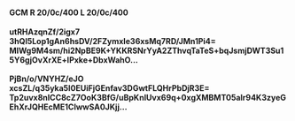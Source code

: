 #### GCM R 20/0c/400 L 20/0c/400
**utRHAzqnZf/2igx7**<br/>**3hQl5Lop1gAn6hsDV/2FZymxIe36xsMq7RD/JMn1Pi4=**<br/>**MIWg9M4sm/hi2NpBE9K+YKKRSNrYyA2ZThvqTaTeS+bqJsmjDWT3Su15Y6gjOvXrXE+lPxke+DbxWahO...**<br/><br/>
**PjBn/o/VNYHZ/eJO**<br/>**xcsZL/q35yka5I0EUiFjGEnfav3DGwtFLQHrPbDjR3E=**<br/>**Tp2uvx8nlCC8cZ7OoK3BfG/uBpKnIUvx69q+0xgXMBMT05alr94K3zyeGEhXrJQHEcME1ClwwSA0JKjj...**